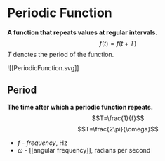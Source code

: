# Periodic Function
**A function that repeats values at regular intervals.**
$$f(t)=f(t+T)$$
$T$ denotes the period of the function.

![[PeriodicFunction.svg]]


## Period
**The time after which a periodic function repeats.**
$$T=\frac{1}{f}$$$$T=\frac{2\pi}{\omega}$$
- $f$ - *frequency*, $\text{Hz}$
- $\omega$ - [[angular frequency]], radians per second